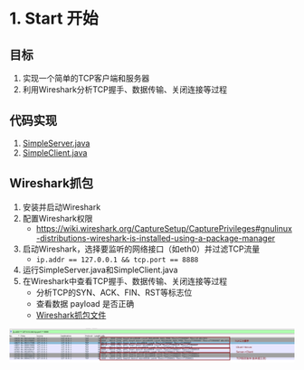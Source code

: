 # 1. Start 开始  
 
## 目标  
1. 实现一个简单的TCP客户端和服务器
2. 利用Wireshark分析TCP握手、数据传输、关闭连接等过程

## 代码实现
1. [SimpleServer.java](../src/main/java/org/lwx/learnTCP/SimpleServer.java)
2. [SimpleClient.java](../src/main/java/org/lwx/learnTCP/SimpleClient.java)

## Wireshark抓包
1. 安装并启动Wireshark
2. 配置Wireshark权限
   - https://wiki.wireshark.org/CaptureSetup/CapturePrivileges#gnulinux-distributions-wireshark-is-installed-using-a-package-manager
3. 启动Wireshark，选择要监听的网络接口（如eth0）并过滤TCP流量
   - `ip.addr == 127.0.0.1 && tcp.port == 8888`
4. 运行SimpleServer.java和SimpleClient.java
5. 在Wireshark中查看TCP握手、数据传输、关闭连接等过程
   - 分析TCP的SYN、ACK、FIN、RST等标志位
   - 查看数据 payload 是否正确
   - [Wireshark抓包文件](Captures/SimpleTCP.pcapng)

![数据流](Pictures/SimpleTCP.png)